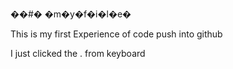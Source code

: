 ��#� �m�y�f�i�l�e�


This is my first Experience of code push into github

I just clicked the . from keyboard